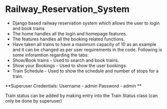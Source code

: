 # Railway_Reservation_System
* Django based railway reservation system which allows the user to login and book trains
* The home handles all the login and homepage features.
* The features handles all the booking related functions.
* Have taken all trains to have a maximum capacity of 10 as an example and it can be changed as per user requirements 
in the code.
Following is some inforamtion regarding the tabs:
* Show/Book trains - Used to search and book trains.
* Show your Bookings - Used to show the user bookings.
* Train Schedule - Used to show the schedule and number of stops for a train.

**Superuser Credentials:
Username - admin 
Password - admin 
**

Train status can be added by making entry into the Train Status class (can only be done by superuser)
